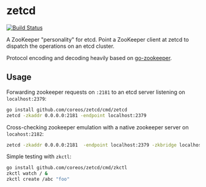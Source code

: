 # zetcd

[![Build Status](https://travis-ci.org/coreos/zetcd.svg?branch=master)](https://travis-ci.org/coreos/zetcd)

A ZooKeeper "personality" for etcd. Point a ZooKeeper client at zetcd to dispatch the operations on an etcd cluster.

Protocol encoding and decoding heavily based on [go-zookeeper](http://github.com/samuel/go-zookeeper/).

## Usage

Forwarding zookeeper requests on `:2181` to an etcd server listening on `localhost:2379`:

```sh
go install github.com/coreos/zetcd/cmd/zetcd
zetcd -zkaddr 0.0.0.0:2181 -endpoint localhost:2379
```

Cross-checking zookeeper emulation with a native zookeeper server on `locahost:2182`:

```sh
zetcd -zkaddr 0.0.0.0:2181  -endpoint localhost:2379 -zkbridge localhost:2182  -oracle zk -logtostderr -v 9
```

Simple testing with `zkctl`:

```sh
go install github.com/coreos/zetcd/cmd/zkctl
zkctl watch / &
zkctl create /abc "foo"
```
